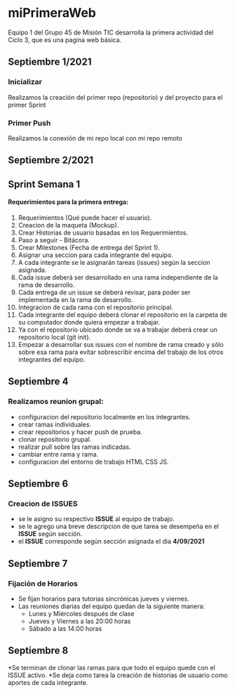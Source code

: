 # miPrimeraWeb
Equipo 1 del Grupo 45 de Misión TIC desarrolla la primera actividad del Ciclo 3, que es una pagina web básica.

## Septiembre 1/2021

### Inicializar

Realizamos la creación del primer repo (repositorio) y del proyecto para el primer Sprint

### Primer Push

Realizamos la conexión de mi repo local con mi repo remoto

## Septiembre 2/2021

## Sprint Semana 1

#### Requerimientos para la primera entrega:

1. Requerimientos (Qué puede hacer el usuario).
2. Creacion de la maqueta (Mockup).
3. Crear Historias de usuario basadas en los Requerimientos. 
4. Paso a seguir - Bitácora.
5. Crear Milestones (Fecha de entrega del Sprint 1).
6. Asignar una seccion para cada integrante del equipo.
7. A cada integrante se le asignarán tareas (issues) según la seccion asignada.
8. Cada issue deberá ser desarrollado en una rama independiente de la rama de desarrollo.
9. Cada entrega de un issue se deberá revisar, para poder ser implementada en la rama de desarrollo.
10. Integracion de cada rama con el repositorio principal.
11. Cada integrante del equipo deberá clonar el repositorio en la carpeta de su computador donde quiera empezar a trabajar.
12. Ya con el repositorio ubicado donde se va a trabajar deberá crear un repositorio local (git init).
13. Empezar a desarrollar sus issues con el nombre de rama creado y sólo sobre esa rama para evitar sobrescribir encima del trabajo de los otros integrantes del equipo.

## Septiembre 4

### Realizamos reunion grupal:

- configuracion del repositorio localmente en los integrantes.
- crear ramas individuales.
- crear repositorios y hacer push de prueba.
- clonar repositorio grupal.
- realizar pull sobre las ramas indicadas.
- cambiar entre rama y rama.
- configuracion del entorno de trabajo HTML CSS JS.




## Septiembre 6

### Creacion de ISSUES

- se le asigno su respectivo **ISSUE** al equipo de trabajo.
- se le agrego una breve descripcion de que tarea se desempeña en el **ISSUE** según sección.
- el **ISSUE** corresponde según sección asignada el dia **4/09/2021**


## Septiembre 7

### Fijación de Horarios

* Se fijan horarios para tutorias sincrónicas jueves y viernes.
* Las reuniones diarias del equipo quedan de la siguiente manera:
    - Lunes y Miércoles después de clase
    - Jueves y Viernes a las 20:00 horas
    - Sábado a las 14:00 horas


## Septiembre 8

*Se terminan de clonar las ramas para que todo el equipo quede con el ISSUE activo.
*Se deja como tarea la creación de historias de usuario como aportes de cada integrante.